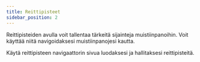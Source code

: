 ```yaml
---
title: Reittipisteet
sidebar_position: 2
---
```


Reittipisteiden avulla voit tallentaa tärkeitä sijainteja muistiinpanoihin. Voit käyttää niitä navigoidaksesi muistiinpanojesi kautta.

Käytä reittipisteen navigaattorin sivua luodaksesi ja hallitaksesi reittipisteitä.
